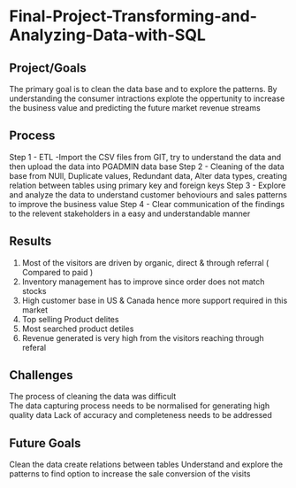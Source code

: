 # Final-Project-Transforming-and-Analyzing-Data-with-SQL

## Project/Goals
The primary goal is to clean the data base and to explore the patterns. By understanding the consumer intractions explote the oppertunity to increase the business value and predicting the future market revenue streams  

## Process
Step 1 - ETL -Import the CSV files from GIT, try to understand the data and then upload the data into PGADMIN data base 
Step 2 - Cleaning of the data base from NUll, Duplicate values, Redundant data, Alter data types, creating relation between tables using primary key and foreign keys 
Step 3 - Explore and analyze the data to understand customer behoviours and sales patterns to improve the business value
Step 4 - Clear communication of the findings to the relevent stakeholders in a easy and understandable manner  

## Results
1. Most of the visitors are driven by organic, direct & through referral ( Compared to paid )
2. Inventory management has to improve since order does not match stocks 
3. High customer base in US & Canada hence more support required in this market  
4. Top selling Product delites 
5. Most searched product detiles 
6. Revenue generated is very high from the visitors reaching through referal 

## Challenges 

The process of cleaning the data was difficult  
The data capturing process needs to be normalised for generating high quality data
Lack of accuracy and completeness needs to be addressed 

## Future Goals
Clean the data create relations between tables 
Understand and explore the patterns to find option to increase the sale conversion of the visits 
